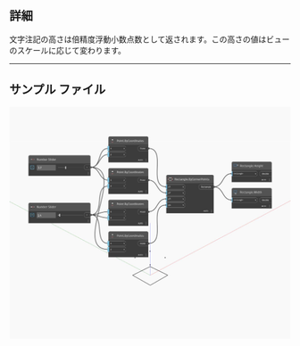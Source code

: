 ## 詳細
文字注記の高さは倍精度浮動小数点数として返されます。この高さの値はビューのスケールに応じて変わります。
___
## サンプル ファイル

![Height](./Autodesk.DesignScript.Geometry.Rectangle.Height_img.jpg)

